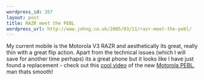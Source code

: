 ```yaml
--- 
wordpress_id: 267
layout: post
title: RAZR meet the PEBL
wordpress_url: http://www.johng.co.uk/2005/03/11/razr-meet-the-pebl/
---
```

My current mobile is the Motorola V3 RAZR and aesthetically its great, really thin with a great flip action. Apart from the technical issues (which I will save for another time perhaps) its a great phone but it looks like I have just found a replacement - check out this <a href="http://www.gizmodo.com/gadgets/images/pebl_open.mov">cool video</a> of the new <a href="http://www.gizmodo.com/gadgets/cellphones/motorola/live-from-cebit-motorola-pebl-latch-video-035605.php">Motorola PEBL</a>, man thats smooth!
